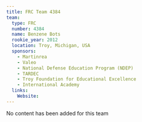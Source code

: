 ```yaml
---
title: FRC Team 4384
team:
  type: FRC
  number: 4384
  name: Benzene Bots
  rookie_year: 2012
  location: Troy, Michigan, USA
  sponsors:
    - Martinrea
    - Valeo
    - National Defense Education Program (NDEP)
    - TARDEC
    - Troy Foundation for Educational Excellence
    - International Academy
  links:
    Website: 
---
```

No content has been added for this team